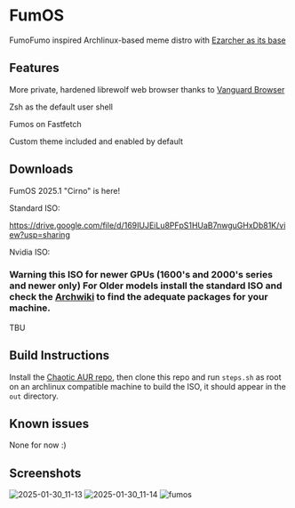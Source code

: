 # FumOS
FumoFumo inspired Archlinux-based meme distro with [Ezarcher as its base](https://sourceforge.net/projects/ezarch/)

## Features
More private, hardened librewolf web browser thanks to [Vanguard Browser](https://github.com/Michael-Sebero/Vanguard-Browser)

Zsh as the default user shell

Fumos on Fastfetch

Custom theme included and enabled by default

## Downloads
FumOS 2025.1 "Cirno" is here!  

Standard ISO:

https://drive.google.com/file/d/169IUJEiLu8PFpS1HUaB7nwguGHxDb81K/view?usp=sharing

Nvidia ISO:
### Warning this ISO for newer GPUs (1600's and 2000's series and newer only) For Older models install the standard ISO and check the [Archwiki](https://wiki.archlinux.org/title/NVIDIA) to find the adequate packages for your machine.

TBU


## Build Instructions
Install the [Chaotic AUR repo](https://aur.chaotic.cx/), then clone this repo and run ```steps.sh``` as root on an archlinux compatible machine to build the ISO, it should appear in the ```out``` directory.

## Known issues
None for now :)

## Screenshots
![2025-01-30_11-13](https://github.com/user-attachments/assets/4d209653-9ebf-472f-910b-c964e8dc6d9d)
![2025-01-30_11-14](https://github.com/user-attachments/assets/2c8ef704-bce4-4a16-8b03-306a7f916936)
![fumos](https://github.com/user-attachments/assets/bbb5b250-2dfe-4cbb-874e-88d516d2adc2)
